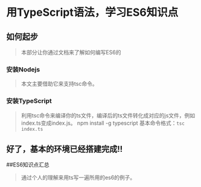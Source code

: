 # 用TypeScript语法，学习ES6知识点

## 如何起步
>本部分让你通过文档来了解如何编写ES6的
### 安装Nodejs
>本文主要借助它来支持tsc命令。
### 安装TypeScript
>利用tsc命令来编译你的ts文件，编译后的ts文件转化成对应的js文件，例如index.ts变成index.js。
>npm install -g typescript
>基本命令格式：`tsc index.ts`

**好了，基本的环境已经搭建完成!!**
----
##ES6知识点汇总
>通过个人的理解来用ts写一遍所用的es6的例子。